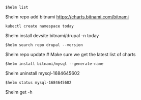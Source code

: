 ```
$helm list
```
$helm repo add bitnami https://charts.bitnami.com/bitnami
```
kubectl create namespace today
```
$helm  install devsite bitnami/drupal -n today
```
$helm search repo drupal --version
```
$helm repo update              # Make sure we get the latest list of charts
```
$helm install bitnami/mysql --generate-name
```
$helm uninstall mysql-1684645602
```
$helm status mysql-1684645602
```
$helm get -h
```
